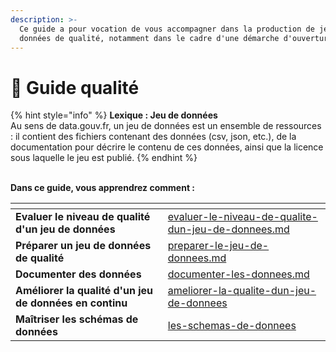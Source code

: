 ```yaml
---
description: >-
  Ce guide a pour vocation de vous accompagner dans la production de jeux de
  données de qualité, notamment dans le cadre d'une démarche d'ouverture.
---
```


# 💎 Guide qualité

{% hint style="info" %}
**Lexique : Jeu de données**\
Au sens de data.gouv.fr, un jeu de données est un ensemble de ressources : il contient des fichiers contenant des données (csv, json, etc.), de la documentation pour décrire le contenu de ces données, ainsi que la licence sous laquelle le jeu est publié.
{% endhint %}

\
**Dans ce guide, vous apprendrez comment :**&#x20;

<table data-card-size="large" data-column-title-hidden data-view="cards"><thead><tr><th></th><th data-hidden data-card-target data-type="content-ref"></th></tr></thead><tbody><tr><td><strong>Evaluer le niveau de qualité d'un jeu de données</strong></td><td><a href="../../publier-des-donnees/guide-qualite/evaluer-le-niveau-de-qualite-dun-jeu-de-donnees.md">evaluer-le-niveau-de-qualite-dun-jeu-de-donnees.md</a></td></tr><tr><td><strong>Préparer un jeu de données de qualité</strong></td><td><a href="../../guide-qualite/preparer-le-jeu-de-donnees.md">preparer-le-jeu-de-donnees.md</a></td></tr><tr><td><strong>Documenter des données</strong></td><td><a href="../../guide-qualite/documenter-les-donnees.md">documenter-les-donnees.md</a></td></tr><tr><td><strong>Améliorer la qualité d'un jeu de données en continu</strong></td><td><a href="ameliorer-la-qualite-dun-jeu-de-donnees/">ameliorer-la-qualite-dun-jeu-de-donnees</a></td></tr><tr><td><strong>Maîtriser les schémas de données</strong></td><td><a href="../../guide-qualite/les-schemas-de-donnees/">les-schemas-de-donnees</a></td></tr></tbody></table>
